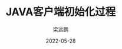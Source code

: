 ---
layout:     post 
slug:      "bk-client-java-init-process"
title:      "JAVA客户端初始化过程"
subtitle:   ""
description: ""
date:       2022-05-28
author:     "梁远鹏"
image: "https://res.cloudinary.com/lyp/image/upload/v1612709780/hugo/blog.github.io/pexels-matt-hardy-2568001.jpg"
published: false
wipnote: true
tags:
    - java 
    - pulsar
    - bookkeeper
    - apache
categories: [ TECH ]
---    